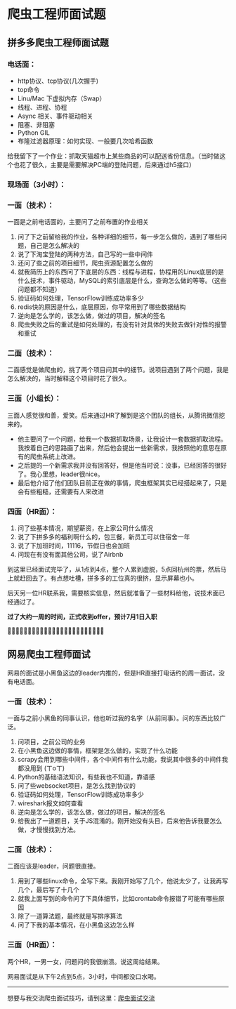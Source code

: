 # 爬虫工程师面试题



## 拼多多爬虫工程师面试题

### 电话面：

- http协议、tcp协议(几次握手)
- top命令
- Linu/Mac 下虚拟内存（Swap）
- 线程、进程、协程
- Async 相关、事件驱动相关
- 阻塞、非阻塞
- Python GIL
- 布隆过滤器原理：如何实现、一般要几次哈希函数

给我留下了一个作业：抓取天猫超市上某些商品的可以配送省份信息。（当时做这个也花了很久，主要是需要解决PC端的登陆问题，后来通过h5接口）

### 现场面（3小时）：

### 一面（技术）：

一面是之前电话面的，主要问了之前布置的作业相关

1. 问了下之前留给我的作业，各种详细的细节，每一步怎么做的，遇到了哪些问题，自己是怎么解决的
2. 说了下淘宝登陆的两种方法，自己写的一些中间件
3. 还问了些之前的项目细节，爬虫资源配置怎么做的
4. 就我简历上的东西问了下底层的东西：线程与进程，协程用的Linux底层的是什么技术，事件驱动，MySQL的索引底层是什么，查询怎么做的等等。（这些问题都不知道）
5. 验证码如何处理，TensorFlow训练成功率多少
6. redis快的原因是什么，底层原因，你平常用到了哪些数据结构
7. 逆向是怎么学的，该怎么做，做过的项目，解决的签名
8. 爬虫失败之后的重试是如何处理的，有没有针对具体的失败去做针对性的报警和重试

### 二面（技术）：

二面感觉是做爬虫的，挑了两个项目问其中的细节。说项目遇到了两个问题，我是怎么解决的，当时解释这个项目时花了很久。

### 三面（小组长）：

三面人感觉很和善，爱笑。后来通过HR了解到是这个团队的组长，从腾讯微信挖来的。

- 他主要问了一个问题，给我一个数据抓取场景，让我设计一套数据抓取流程。我按着自己的思路画了出来，然后他会提出一些新需求，我按照他的意思在原有的爬虫系统上改进。
- 之后提的一个新需求我并没有回答好，但是他当时说：没事，已经回答的很好了。我心里想，leader很nice。
- 最后他介绍了他们团队目前正在做的事情，爬虫框架其实已经搭起来了，只是会有些粗糙，还需要有人来改进

### 四面（HR面）：

1. 问了些基本情况，期望薪资，在上家公司什么情况
2. 说了下拼多多的福利啊什么的，包三餐，新员工可以住宿舍一年
3. 说了下加班时间，11116，节假日也会加班
4. 问现在有没有面其他公司，说了Airbnb

到这里已经面试完毕了，从1点到4点，整个人累到虚脱，5点回杭州的票，然后马上就赶回去了。有点想吐槽，拼多多的工位真的很挤，显示屏幕也小。

后天另一位HR联系我，需要核实信息，然后就准备了一些材料给他，说技术面已经通过了。

**过了大约一周的时间，正式收到offer，预计7月1日入职**

👏👏👏👏👏👏👏👏👏👏👏👏👏👏👏👏👏👏👏👏👏👏👏👏

## 网易爬虫工程师面试

网易的面试是小黑鱼这边的leader内推的，但是HR直接打电话约的周一面试，没有电话面。

### 一面（技术）：

一面与之前小黑鱼的同事认识，他也听过我的名字（从前同事）。问的东西比较广泛。

1. 问项目，之前公司的业务
2. 在小黑鱼这边做的事情，框架是怎么做的，实现了什么功能
3. scrapy会用到哪些中间件，各个中间件有什么功能，我说其中很多的中间件我都没用到 (ㄒoㄒ)
4. Python的基础语法知识，有些我也不知道，靠语感
5. 问了些websocket项目，是怎么找到协议的
6. 验证码如何处理，TensorFlow训练成功率多少
7. wireshark报文如何查看
8. 逆向是怎么学的，该怎么做，做过的项目，解决的签名
9. 给我出了一道题目，关于JS混淆的。刚开始没有头目，后来他告诉我要怎么做，才慢慢找到方法。

### 二面（技术）：

二面应该是leader，问题很直接。

1. 用到了哪些linux命令，全写下来。我刚开始写了几个，他说太少了，让我再写几个，最后写了十几个
2. 就我上面写到的命令问了下具体细节，比如crontab命令报错了可能有哪些原因
3. 除了一道算法题，最终就是写排序算法
4. 问了下我的基本情况，在小黑鱼这边怎么样

### 三面（HR面）：

两个HR，一男一女，问题问的我很崩溃。说这周给结果。

网易面试是从下午2点到5点，3小时，中间都没口水喝。

---

想要与我交流爬虫面试技巧，请到这里：[爬虫面试交流](<https://github.com/zhangslob/docs/issues/3>)